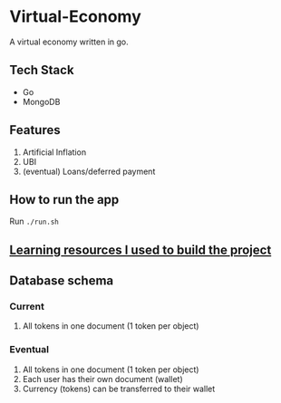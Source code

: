 # Virtual-Economy

A virtual economy written in go.

## Tech Stack

- Go
- MongoDB

## Features

1. Artificial Inflation
2. UBI
3. (eventual) Loans/deferred payment

## How to run the app

Run `./run.sh`

## [Learning resources I used to build the project](resources.txt)

## Database schema

### Current

1. All tokens in one document (1 token per object)

### Eventual

1. All tokens in one document (1 token per object)
2. Each user has their own document (wallet)
3. Currency (tokens) can be transferred to their wallet